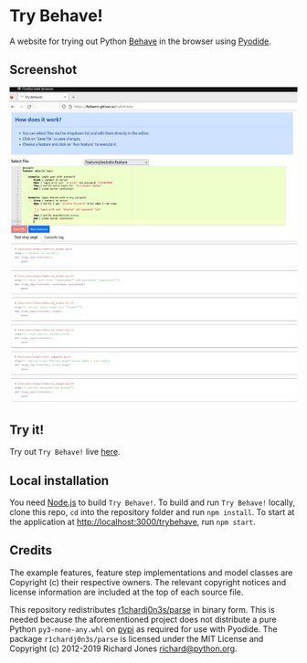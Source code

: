 # Try Behave!

A website for trying out Python [Behave](https://behave.readthedocs.io/en/stable/) in the browser using [Pyodide](https://pyodide.org).

## Screenshot

![Behave-Gui screenshot](screenshot.png)

## Try it!

Try out `Try Behave!` live [here](https://fallwest.github.io/trybehave/).

## Local installation

You need [Node.js](https://nodejs.org) to build `Try Behave!`. To build and run `Try Behave!` locally, clone this repo, `cd` into the repository folder and run `npm install`. To start at the application at [http://localhost:3000/trybehave]([http://localhost:3000/trybehave]), run `npm start`.

## Credits

The example features, feature step implementations and model classes are Copyright (c) their respective owners. The relevant copyright notices and license information are included at the top of each source file.

This repository redistributes [r1chardj0n3s/parse](https://github.com/r1chardj0n3s/parse) in binary form. This is needed because the aforementioned project does not distribute a pure Python `py3-none-any.whl` on [pypi](https://pypi.org/) as required for use with Pyodide. The package `r1chardj0n3s/parse` is licensed under the MIT License and Copyright (c) 2012-2019 Richard Jones <richard@python.org>.

